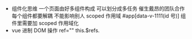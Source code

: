 - 组件化思维
  一个页面由好多组件构成
  可以划分成多任务
  催生戴昂的团队合作
  每个组件都要解耦 不能影响别人
  scoped 作用域
  #app[data-v-1111(id 号)]
  组件里需要加 scoped 作用域化
- vue 进制 DOM 操作
  ref=""
  this.$refs.